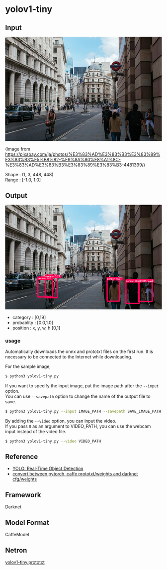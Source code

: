 # yolov1-tiny

## Input

![Input](input.jpg)

(Image from https://pixabay.com/ja/photos/%E3%83%AD%E3%83%B3%E3%83%89%E3%83%B3%E5%B8%82-%E9%8A%80%E8%A1%8C-%E3%83%AD%E3%83%B3%E3%83%89%E3%83%B3-4481399/)

Shape : (1, 3, 448, 448)  
Range : [-1.0, 1.0]

## Output

![Output](output.png)

- category : [0,19]
- probablity : [0.0,1.0]
- position : x, y, w, h [0,1]

### usage
Automatically downloads the onnx and prototxt files on the first run.
It is necessary to be connected to the Internet while downloading.

For the sample image,
``` bash
$ python3 yolov1-tiny.py
```

If you want to specify the input image, put the image path after the `--input` option.  
You can use `--savepath` option to change the name of the output file to save.
```bash
$ python3 yolov1-tiny.py --input IMAGE_PATH --savepath SAVE_IMAGE_PATH
```

By adding the `--video` option, you can input the video.   
If you pass `0` as an argument to VIDEO_PATH, you can use the webcam input instead of the video file.
```bash
$ python3 yolov1-tiny.py --video VIDEO_PATH
```

## Reference

- [YOLO: Real-Time Object Detection](https://pjreddie.com/darknet/yolov1/)
- [convert between pytorch, caffe prototxt/weights and darknet cfg/weights](https://github.com/marvis/pytorch-caffe-darknet-convert)

## Framework

Darknet

## Model Format

CaffeModel

## Netron

[yolov1-tiny.prototxt](https://netron.app/?url=https://storage.googleapis.com/ailia-models/yolov1-tiny/yolov1-tiny.prototxt)
